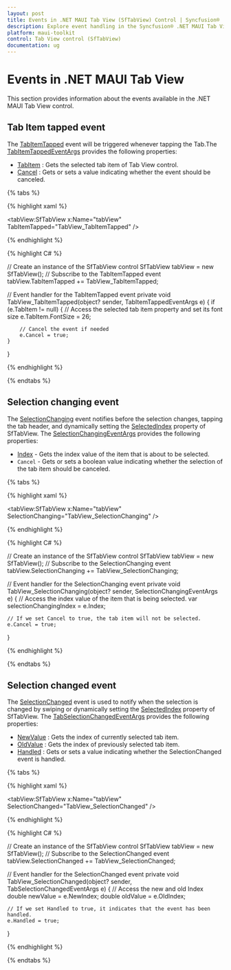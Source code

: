 ```yaml
---
layout: post
title: Events in .NET MAUI Tab View (SfTabView) Control | Syncfusion®
description: Explore event handling in the Syncfusion® .NET MAUI Tab View (SfTabView) control. Learn how to use events to enhance user interaction.
platform: maui-toolkit
control: Tab View control (SfTabView)
documentation: ug
---
```


# Events in .NET MAUI Tab View

This section provides information about the events available in the .NET MAUI Tab View control.

## Tab Item tapped event

The [TabItemTapped](https://help.syncfusion.com/cr/maui-toolkit/Syncfusion.Maui.Toolkit.TabView.SfTabView.html#Syncfusion_Maui_Toolkit_TabView_SfTabView_TabItemTapped) event will be triggered whenever tapping the Tab.The [TabItemTappedEventArgs](https://help.syncfusion.com/cr/maui-toolkit/Syncfusion.Maui.Toolkit.TabView.TabItemTappedEventArgs.html) provides the following properties:

* [TabItem](https://help.syncfusion.com/cr/maui-toolkit/Syncfusion.Maui.Toolkit.TabView.TabItemTappedEventArgs.html#Syncfusion_Maui_Toolkit_TabView_TabItemTappedEventArgs_TabItem) : Gets the selected tab item of Tab View control.
* [Cancel](https://help.syncfusion.com/cr/maui-toolkit/Syncfusion.Maui.Toolkit.TabView.TabItemTappedEventArgs.html#Syncfusion_Maui_Toolkit_TabView_TabItemTappedEventArgs_Cancel) : Gets or sets a value indicating whether the event should be canceled.

{% tabs %}

{% highlight xaml %}

<!-- Define the SfTabView control with a name and an event handler for the TabItemTapped event -->
<tabView:SfTabView x:Name="tabView"
                   TabItemTapped="TabView_TabItemTapped" />

{% endhighlight %}

{% highlight C# %}

// Create an instance of the SfTabView control
SfTabView tabView = new SfTabView();
// Subscribe to the TabItemTapped event
tabView.TabItemTapped += TabView_TabItemTapped;

// Event handler for the TabItemTapped event
private void TabView_TabItemTapped(object? sender, TabItemTappedEventArgs e)
{
	if (e.TabItem != null)
	{
		// Access the selected tab item property and set its font size
		e.TabItem.FontSize = 26;

		// Cancel the event if needed
		e.Cancel = true;
	}
}

{% endhighlight %}

{% endtabs %}

## Selection changing event

The [SelectionChanging](https://help.syncfusion.com/cr/maui-toolkit/Syncfusion.Maui.Toolkit.TabView.SfTabView.html#Syncfusion_Maui_Toolkit_TabView_SfTabView_SelectionChanging) event notifies before the selection changes, tapping the tab header, and dynamically setting the [SelectedIndex](https://help.syncfusion.com/cr/maui-toolkit/Syncfusion.Maui.Toolkit.TabView.SfTabView.html?tabs=tabid-1#Syncfusion_Maui_Toolkit_TabView_SfTabView_SelectedIndex) property of SfTabView. The [SelectionChangingEventArgs](https://help.syncfusion.com/cr/maui-toolkit/Syncfusion.Maui.Toolkit.TabView.SelectionChangingEventArgs.html) provides the following properties:

* [Index](https://help.syncfusion.com/cr/maui-toolkit/Syncfusion.Maui.Toolkit.TabView.SelectionChangingEventArgs.html#Syncfusion_Maui_Toolkit_TabView_SelectionChangingEventArgs_Index) - Gets the index value of the item that is about to be selected.
* `Cancel` - Gets or sets a boolean value indicating whether the selection of the tab item should be canceled.

{% tabs %}

{% highlight xaml %}

<!-- Define the SfTabView control with a name and an event handler for the SelectionChanging event -->
<tabView:SfTabView x:Name="tabView"
                   SelectionChanging="TabView_SelectionChanging" />
	
{% endhighlight %}

{% highlight C# %}

// Create an instance of the SfTabView control
SfTabView tabView = new SfTabView();
// Subscribe to the SelectionChanging event
tabView.SelectionChanging += TabView_SelectionChanging;

// Event handler for the SelectionChanging event
private void TabView_SelectionChanging(object? sender, SelectionChangingEventArgs e)
{
	// Access the index value of the item that is being selected.
	var selectionChangingIndex = e.Index;

	// If we set Cancel to true, the tab item will not be selected.
	e.Cancel = true;
}

{% endhighlight %}

{% endtabs %}

## Selection changed event

The [SelectionChanged](https://help.syncfusion.com/cr/maui-toolkit/Syncfusion.Maui.Toolkit.TabView.SfTabView.html#Syncfusion_Maui_Toolkit_TabView_SfTabView_SelectionChanged) event is used to notify when the selection is changed by swiping or dynamically setting the [SelectedIndex](https://help.syncfusion.com/cr/maui-toolkit/Syncfusion.Maui.Toolkit.TabView.SfTabView.html?tabs=tabid-1#Syncfusion_Maui_Toolkit_TabView_SfTabView_SelectedIndex) property of SfTabView. The [TabSelectionChangedEventArgs](https://help.syncfusion.com/cr/maui-toolkit/Syncfusion.Maui.Toolkit.TabView.TabSelectionChangedEventArgs.html) provides the following properties:

* [NewValue](https://help.syncfusion.com/cr/maui-toolkit/Syncfusion.Maui.Toolkit.TabView.TabSelectionChangedEventArgs.html#Syncfusion_Maui_Toolkit_TabView_TabSelectionChangedEventArgs_NewIndex) : Gets the index of currently selected tab item.
* [OldValue](https://help.syncfusion.com/cr/maui-toolkit/Syncfusion.Maui.Toolkit.TabView.TabSelectionChangedEventArgs.html#Syncfusion_Maui_Toolkit_TabView_TabSelectionChangedEventArgs_OldIndex) : Gets the index of previously selected tab item.
* [Handled](https://help.syncfusion.com/cr/maui-toolkit/Syncfusion.Maui.Toolkit.TabView.TabSelectionChangedEventArgs.html#Syncfusion_Maui_Toolkit_TabView_TabSelectionChangedEventArgs_Handled) : Gets or sets a value indicating whether the SelectionChanged event is handled.

{% tabs %}

{% highlight xaml %}

<!-- Define the SfTabView control with a name and an event handler for the SelectionChanged event -->
<tabView:SfTabView x:Name="tabView"
                   SelectionChanged="TabView_SelectionChanged" />
	
{% endhighlight %}

{% highlight C# %}

// Create an instance of the SfTabView control
SfTabView tabView = new SfTabView();
// Subscribe to the SelectionChanged event
tabView.SelectionChanged += TabView_SelectionChanged;
			
// Event handler for the SelectionChanged event
private void TabView_SelectionChanged(object? sender, TabSelectionChangedEventArgs e)
{
	// Access the new and old Index
	double newValue = e.NewIndex;
	double oldValue = e.OldIndex;

	// If we set Handled to true, it indicates that the event has been handled.
	e.Handled = true;
}

{% endhighlight %}

{% endtabs %}